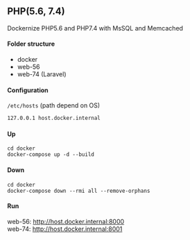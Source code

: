 ## PHP(5.6, 7.4)
Dockernize PHP5.6 and PHP7.4 with MsSQL and Memcached

#### Folder structure
- docker
- web-56
- web-74 (Laravel)

#### Configuration
`/etc/hosts` (path depend on OS)
``` bash
127.0.0.1 host.docker.internal
```

#### Up
```
cd docker
docker-compose up -d --build
```

#### Down
```
cd docker
docker-compose down --rmi all --remove-orphans
```

#### Run
web-56: http://host.docker.internal:8000  
web-74: http://host.docker.internal:8001  
